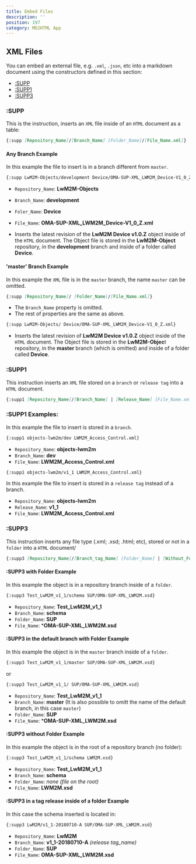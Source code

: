 ```yaml
---
title: Embed Files
description: ''
position: 197
category: MD2HTML App
---
```


## XML Files
You can embed an external file, e.g. `.xml`, `.json`, etc into a markdown document using the constructors defined in this section:

* [:SUPP](#:supp)
* [:SUPP1](#:supp1)
* [:SUPP3](#:supp3)

### :SUPP
This is the instruction, inserts an `XML` file inside of an `HTML` document as a table:
```md
{:supp [Repository_Name]/[Branch_Name] [Folder_Name]/[File_Name.xml]}
```

#### Any Branch Example
In this example the file to insert is in a branch different from `master`.

```md
{:supp LwM2M-Objects/development Device/OMA-SUP-XML_LWM2M_Device-V1_0_Z.xml}
```

* `Repository_Name`: **LwM2M-Objects**
* `Branch_Name`:     **development**
* `Foler_Name`:      **Device**
* `File_Name`:       **OMA-SUP-XML_LWM2M_Device-V1_0_Z.xml**

* Inserts the latest revision of the **LwM2M Device v1.0.Z** object inside of the `HTML` document. The Object file is stored in the **LwM2M-Object** repository, in the **development** branch and inside of a folder called **Device**.

#### 'master' Branch Example
In this example the `XML` file is in the `master` branch, the name `master` can be omitted.

```md
{:supp [Repository_Name]/ [Folder_Name]/[File_Name.xml]}
```
* The `Branch_Name` property is omitted.
* The rest of properties are the same as above.

```md
{:supp LwM2M-Objects/ Device/OMA-SUP-XML_LWM2M_Device-V1_0_Z.xml}
```
* Inserts the latest revision of **LwM2M Device v1.0.Z** object inside of the `HTML` document. The Object file is stored in the **LwM2M-Objec**t repository, in the **master** branch (which is omitted) and inside of a folder called **Device**.

### :SUPP1
This instruction inserts an `XML` file stored on a `branch` or `release tag` into a `HTML` document.

```md
{:supp1 [Repository_Name]/[Branch_Name] | [Release_Name] [File_Name.xml]}
```

### :SUPP1 Examples:
In this example the file to insert is stored in a `branch`.

```md
{:supp1 objects-lwm2m/dev LWM2M_Access_Control.xml}
```
* `Repository_Name`: **objects-lwm2m**
* `Branch_Name`:     **dev**
* `File_Name`:       **LWM2M_Access_Control.xml**

```md
{:supp1 objects-lwm2m/v1_1 LWM2M_Access_Control.xml}
```
In this example the file to insert is stored in a `release tag` instead of a branch.

* `Repository_Name`: **objects-lwm2m**
* `Release_Name`:    **v1_1**
* `File_Name`:       **LWM2M_Access_Control.xml**

### :SUPP3
This instruction inserts any file type (.xml; .xsd; .html; etc), stored or not in a `folder` into a `HTML` document/

```md
{:supp3 [Repository_Name]/[Branch_tag_Name] [Folder_Name] | [Without_Folder]/[File_Name.extension]}
```

#### :SUPP3 with Folder Example
In this example the object is in a repository branch inside of a `folder`.

```md
{:supp3 Test_LwM2M_v1_1/schema SUP/OMA-SUP-XML_LWM2M.xsd}
```

* `Repository_Name`: **Test_LwM2M_v1_1**
* `Branch_Name`:     **schema**
* `Folder_Name`:     **SUP**
* `File_Name`:       ***OMA-SUP-XML_LWM2M.xsd**

#### :SUPP3 in the default branch with Folder Example
In this example the object is in the `master` branch inside of a `folder`.

```md
{:supp3 Test_LwM2M_v1_1/master SUP/OMA-SUP-XML_LWM2M.xsd}
```
or

```md
{:supp3 Test_LwM2M_v1_1/ SUP/OMA-SUP-XML_LWM2M.xsd}
```

* `Repository_Name`: **Test_LwM2M_v1_1**
* `Branch_Name`:     **master** (It is also possible to omitt the name of the default branch, in this case `master`)
* `Folder_Name`:     **SUP**
* `File_Name`:       ***OMA-SUP-XML_LWM2M.xsd**

#### :SUPP3 without Folder Example
In this example the object is in the root of a repository branch (no folder):

```md
{:supp3 Test_LwM2M_v1_1/schema LWM2M.xsd}
```

* `Repository_Name`: **Test_LwM2M_v1_1**
* `Branch_Name`:     **schema**
* `Folder_Name`:     *none (file on the root)*
* `File_Name`:       **LWM2M.xsd**

#### :SUPP3 in a tag release inside of a folder Example

In this case the schema inserted is located in:

```md
{:supp3 LwM2M/v1_1-20180710-A SUP/OMA-SUP-XML_LWM2M.xsd}
```

* `Repository_Name`: **LwM2M**
* `Branch_Name`:     **v1_1-20180710-A** *(release tag_name)*
* `Folder_Name`:     **SUP**
* `File_Name`:       **OMA-SUP-XML_LWM2M.xsd**

